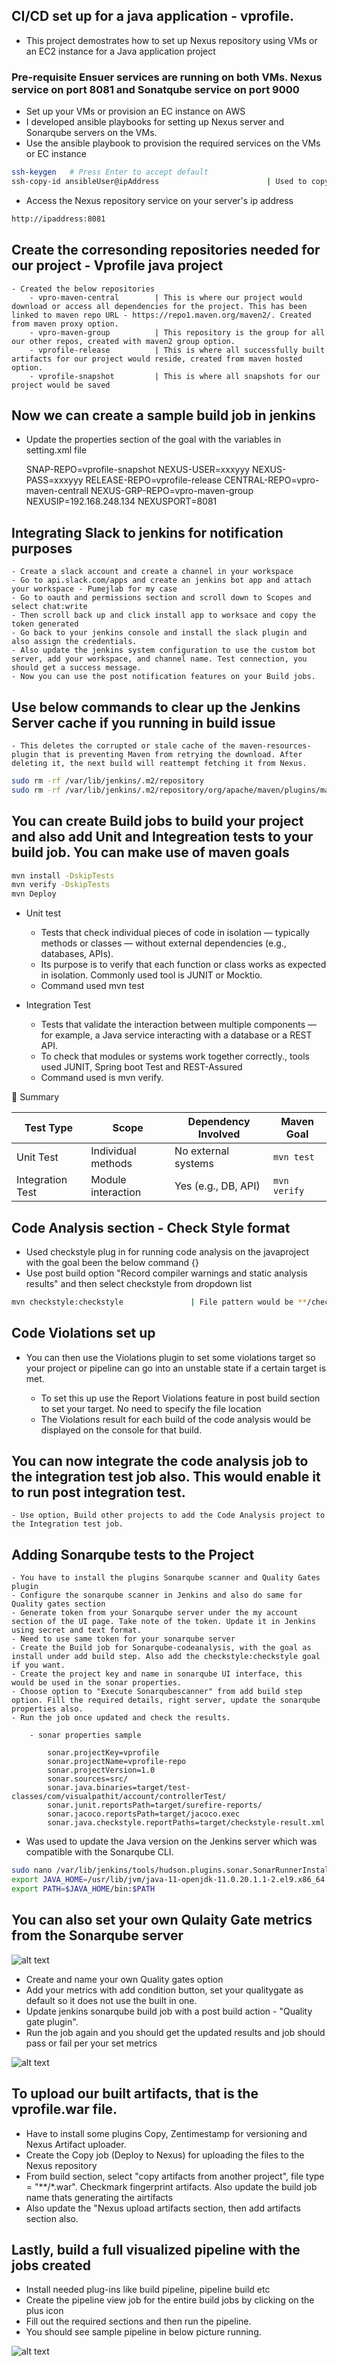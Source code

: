## CI/CD set up for a java application - vprofile.

- This project demostrates how to set up Nexus repository using VMs or an EC2 instance for a Java application project

### Pre-requisite Ensuer services are running on both VMs. Nexus service on port 8081 and Sonatqube service on port 9000

- Set up your VMs or provision an EC instance on AWS 
- I developed ansible playbooks for setting up Nexus server and Sonarqube servers on the VMs. 
- Use the ansible playbook to provision the required services on the VMs or EC instance 

```bash 
ssh-keygen   # Press Enter to accept default
ssh-copy-id ansibleUser@ipAddress                        | Used to copy your key to remote device or server for ansible user pumej
```
- Access the Nexus repository service on your server's ip address 

```bash
http://ipaddress:8081
```

## Create the corresonding repositories needed for our project - Vprofile java project

    - Created the below repositories 
        - vpro-maven-central        | This is where our project would download or access all dependencies for the project. This has been linked to maven repo URL - https://repo1.maven.org/maven2/. Created from maven proxy option. 
        - vpro-maven-group          | This repository is the group for all our other repos, created with maven2 group option. 
        - vprofile-release          | This is where all successfully built artifacts for our project would reside, created from maven hosted option.  
        - vprofile-snapshot         | This is where all snapshots for our project would be saved 

## Now we can create a sample build job in jenkins 

- Update the properties section of the goal with the variables in setting.xml file 

    SNAP-REPO=vprofile-snapshot
    NEXUS-USER=xxxyyy
    NEXUS-PASS=xxxyyy
    RELEASE-REPO=vprofile-release
    CENTRAL-REPO=vpro-maven-centrall
    NEXUS-GRP-REPO=vpro-maven-group
    NEXUSIP=192.168.248.134
    NEXUSPORT=8081

## Integrating Slack to jenkins for notification purposes 

    - Create a slack account and create a channel in your workspace 
    - Go to api.slack.com/apps and create an jenkins bot app and attach your workspace - Pumejlab for my case 
    - Go to oauth and permissions section and scroll down to Scopes and select chat:write
    - Then scroll back up and click install app to worksace and copy the token generated 
    - Go back to your jenkins console and install the slack plugin and also assign the credentials.
    - Also update the jenkins system configuration to use the custom bot server, add your workspace, and channel name. Test connection, you should get a success message. 
    - Now you can use the post notification features on your Build jobs. 

## Use below commands to clear up the Jenkins Server cache if you running in build issue 

    - This deletes the corrupted or stale cache of the maven-resources-plugin that is preventing Maven from retrying the download. After deleting it, the next build will reattempt fetching it from Nexus.

```bash
sudo rm -rf /var/lib/jenkins/.m2/repository
sudo rm -rf /var/lib/jenkins/.m2/repository/org/apache/maven/plugins/maven-resources-plugin
```

## You can create Build jobs to build your project and also add Unit and Integreation tests to your build job. You can make use of maven goals

```bash
mvn install -DskipTests
mvn verify -DskipTests
mvn Deploy
```

- Unit test 

    - Tests that check individual pieces of code in isolation — typically methods or classes — without external dependencies (e.g., databases, APIs).
    - Its purpose is to verify that each function or class works as expected in isolation. Commonly used tool is JUNIT or Mocktio.
    - Command used mvn test

- Integration Test

    - Tests that validate the interaction between multiple components — for example, a Java service interacting with a database or a REST API.
    - To check that modules or systems work together correctly., tools used JUNIT, Spring boot Test and REST-Assured 
    - Command used is mvn verify.

🧪 Summary

| Test Type        | Scope              | Dependency Involved | Maven Goal   |
| ---------------- | ------------------ | ------------------- | ------------ |
| Unit Test        | Individual methods | No external systems | `mvn test`   |
| Integration Test | Module interaction | Yes (e.g., DB, API) | `mvn verify` |

## Code Analysis section - Check Style format

- Used checkstyle plug in for running code analysis on the javaproject with the goal been the below command {}
- Use post build option "Record compiler warnings and static analysis results" and then select checkstyle from dropdown list 

```bash
mvn checkstyle:checkstyle               | File pattern would be **/checkstyle-result.xml
```

## Code Violations set up

- You can then use the Violations plugin to set some violations target so your project or pipeline can go into an unstable state if a certain target is met. 

    - To set this up use the Report Violations feature in post build section to set your target. No need to specify the file location 
    - The Violations result for each build of the code analysis would be displayed on the console for that build.  

## You can now integrate the code analysis job to the integration test job also. This would enable it to run post integration test. 

    - Use option, Build other projects to add the Code Analysis project to the Integration test job. 

## Adding Sonarqube tests to the Project 

    - You have to install the plugins Sonarqube scanner and Quality Gates plugin 
    - Configure the sonarqube scanner in Jenkins and also do same for Quality gates section
    - Generate token from your Sonarqube server under the my account section of the UI page. Take note of the token. Update it in Jenkins using secret and text format. 
    - Need to use same token for your sonarqube server 
    - Create the Build job for Sonarqube-codeanalysis, with the goal as install under add build step. Also add the checkstyle:checkstyle goal if you want. 
    - Create the project key and name in sonarqube UI interface, this would be used in the sonar properties. 
    - Choose option to "Execute Sonarqubescanner" from add build step option. Fill the required details, right server, update the sonarqube properties also. 
    - Run the job once updated and check the results. 

        - sonar properties sample

            sonar.projectKey=vprofile
            sonar.projectName=vprofile-repo
            sonar.projectVersion=1.0
            sonar.sources=src/
            sonar.java.binaries=target/test-classes/com/visualpathit/account/controllerTest/
            sonar.junit.reportsPath=target/surefire-reports/
            sonar.jacoco.reportsPath=target/jacoco.exec
            sonar.java.checkstyle.reportPaths=target/checkstyle-result.xml


- Was used to update the Java version on the Jenkins server which was compatible with the Sonarqube CLI. 

```bash
sudo nano /var/lib/jenkins/tools/hudson.plugins.sonar.SonarRunnerInstallation/sonarqube-scanner/bin/sonar-scanner
export JAVA_HOME=/usr/lib/jvm/java-11-openjdk-11.0.20.1.1-2.el9.x86_64
export PATH=$JAVA_HOME/bin:$PATH
```

## You can also set your own Qulaity Gate metrics from the Sonarqube server

![alt text](pictures/image.png)

- Create and name your own Quality gates option 
- Add your metrics with add condition button, set your qualitygate as default so it does not use the built in one. 
- Update jenkins sonarqube build job with a post build action - "Quality gate plugin".
- Run the job again and you should get the updated results and job should pass or fail per your set metrics 

![alt text](pictures/image-1.png)

## To upload our built artifacts, that is the vprofile.war file. 

- Have to install some plugins Copy, Zentimestamp for versioning and Nexus Artifact uploader.
- Create the Copy job (Deploy to Nexus) for uploading the files to the Nexus repository 
- From build section, select "copy artifacts from another project", file type = "**/*.war". Checkmark fingerprint artifacts. Also update the build job name thats generating the airtifacts
- Also update the "Nexus upload artifacts section, then add artifacts section also. 

## Lastly, build a full visualized pipeline with the jobs created 

- Install needed plug-ins like build pipeline, pipeline build etc 
- Create the pipeline view job for the entire build jobs by clicking on the plus icon 
- Fill out the required sections and then run the pipeline. 
- You should see sample pipeline in below picture running. 

![alt text](pictures/image-2.png)